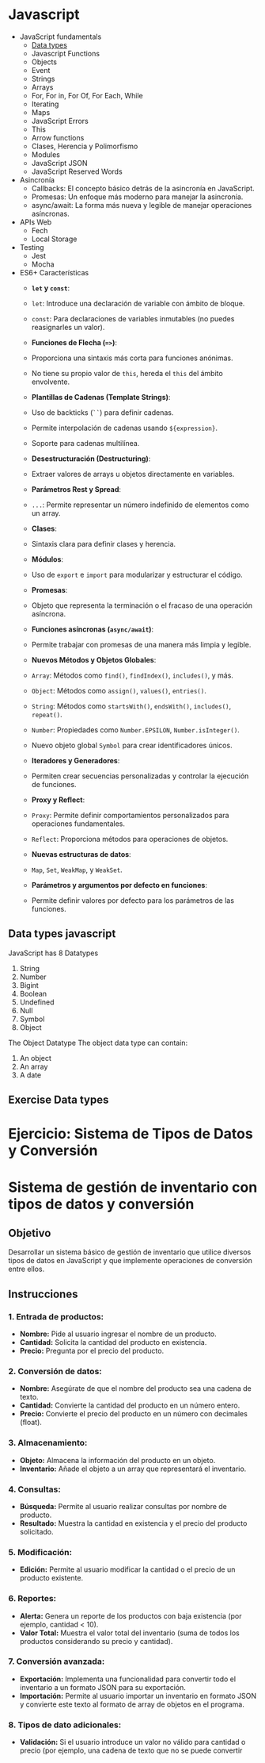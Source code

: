 # Javascript
- JavaScript fundamentals
   - [Data types](#Data-types-javascript)
   - Javascript Functions
   - Objects
   - Event
   - Strings
   - Arrays
   - For, For in, For Of, For Each, While
   - Iterating
   - Maps
   - JavaScript Errors
   - This
   - Arrow functions
   - Clases, Herencia y Polimorfismo
   - Modules
   - JavaScript JSON
   - JavaScript Reserved Words
- Asincronía
    - Callbacks: El concepto básico detrás de la asincronía en JavaScript.
    - Promesas: Un enfoque más moderno para manejar la asincronía.
    - async/await: La forma más nueva y legible de manejar operaciones asíncronas. 
- APIs Web
    - Fech
    - Local Storage
- Testing
    - Jest
    - Mocha
- ES6+ Características
    - **`let` y `const`**:
    - `let`: Introduce una declaración de variable con ámbito de bloque.
    - `const`: Para declaraciones de variables inmutables (no puedes reasignarles un valor).

    - **Funciones de Flecha (`=>`)**:
    - Proporciona una sintaxis más corta para funciones anónimas.
    - No tiene su propio valor de `this`, hereda el `this` del ámbito envolvente.

    - **Plantillas de Cadenas (Template Strings)**:
    - Uso de backticks (` `` `) para definir cadenas.
    - Permite interpolación de cadenas usando `${expression}`.
    - Soporte para cadenas multilínea.

    - **Desestructuración (Destructuring)**:
    - Extraer valores de arrays u objetos directamente en variables.
    
    - **Parámetros Rest y Spread**:
    - `...`: Permite representar un número indefinido de elementos como un array.

    - **Clases**:
    - Sintaxis clara para definir clases y herencia.

    - **Módulos**:
    - Uso de `export` e `import` para modularizar y estructurar el código.

    - **Promesas**:
    - Objeto que representa la terminación o el fracaso de una operación asíncrona.

    - **Funciones asíncronas (`async/await`)**:
    - Permite trabajar con promesas de una manera más limpia y legible.

    - **Nuevos Métodos y Objetos Globales**:
    - `Array`: Métodos como `find()`, `findIndex()`, `includes()`, y más.
    - `Object`: Métodos como `assign()`, `values()`, `entries()`.
    - `String`: Métodos como `startsWith()`, `endsWith()`, `includes()`, `repeat()`.
    - `Number`: Propiedades como `Number.EPSILON`, `Number.isInteger()`.
    - Nuevo objeto global `Symbol` para crear identificadores únicos.

    - **Iteradores y Generadores**:
    - Permiten crear secuencias personalizadas y controlar la ejecución de funciones.

    - **Proxy y Reflect**:
    - `Proxy`: Permite definir comportamientos personalizados para operaciones fundamentales.
    - `Reflect`: Proporciona métodos para operaciones de objetos.

    - **Nuevas estructuras de datos**:
    - `Map`, `Set`, `WeakMap`, y `WeakSet`.

    - **Parámetros y argumentos por defecto en funciones**:
    - Permite definir valores por defecto para los parámetros de las funciones.


## Data types javascript
JavaScript has 8 Datatypes
1. String
2. Number
3. Bigint
4. Boolean
5. Undefined
6. Null
7. Symbol
8. Object

The Object Datatype
The object data type can contain:

1. An object
2. An array
3. A date

## Exercise Data types
# Ejercicio: Sistema de Tipos de Datos y Conversión
# Sistema de gestión de inventario con tipos de datos y conversión

## Objetivo
Desarrollar un sistema básico de gestión de inventario que utilice diversos tipos de datos en JavaScript y que implemente operaciones de conversión entre ellos.

## Instrucciones

### 1. Entrada de productos:    
   * **Nombre:** Pide al usuario ingresar el nombre de un producto.
   * **Cantidad:** Solicita la cantidad del producto en existencia.
   * **Precio:** Pregunta por el precio del producto.

### 2. Conversión de datos:
   * **Nombre:** Asegúrate de que el nombre del producto sea una cadena de texto.
   * **Cantidad:** Convierte la cantidad del producto en un número entero.
   * **Precio:** Convierte el precio del producto en un número con decimales (float).

### 3. Almacenamiento:
   * **Objeto:** Almacena la información del producto en un objeto.
   * **Inventario:** Añade el objeto a un array que representará el inventario.

### 4. Consultas:
   * **Búsqueda:** Permite al usuario realizar consultas por nombre de producto.
   * **Resultado:** Muestra la cantidad en existencia y el precio del producto solicitado.

### 5. Modificación:
   * **Edición:** Permite al usuario modificar la cantidad o el precio de un producto existente.

### 6. Reportes:
   * **Alerta:** Genera un reporte de los productos con baja existencia (por ejemplo, cantidad < 10).
   * **Valor Total:** Muestra el valor total del inventario (suma de todos los productos considerando su precio y cantidad).

### 7. Conversión avanzada:
   * **Exportación:** Implementa una funcionalidad para convertir todo el inventario a un formato JSON para su exportación.
   * **Importación:** Permite al usuario importar un inventario en formato JSON y convierte este texto al formato de array de objetos en el programa.

### 8. Tipos de dato adicionales:
   * **Validación:** Si el usuario introduce un valor no válido para cantidad o precio (por ejemplo, una cadena de texto que no se puede convertir
